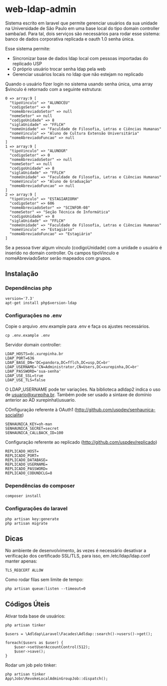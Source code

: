 # web-ldap-admin

Sistema escrito em laravel que permite gerenciar usuários da sua
unidade na Universidade de São Paulo em uma base local do tipo 
domain controller samba/ad. Para tal, dois serviços são necessários 
para rodar esse sistema: 
banco de dados corporativa replicada e oauth 1.0 senha única.

Esse sistema permite:

 - Sincronizar base de dados ldap local com pessoas importadas do replicado USP
 - O próprio usuário trocar senha ldap pela web
 - Gerenciar usuários locais no ldap que não estejam no replicado

Quando o usuário fizer login no sistema usando senha única, uma array $vinculo
é retornado com a seguinte estrutura:

    0 => array:9 [
      "tipoVinculo" => "ALUNOCEU"
      "codigoSetor" => 0
      "nomeAbreviadoSetor" => null
      "nomeSetor" => null
      "codigoUnidade" => 8
      "siglaUnidade" => "FFLCH"
      "nomeUnidade" => "Faculdade de Filosofia, Letras e Ciências Humanas"
      "nomeVinculo" => "Aluno de Cultura Extensão Universitária"
      "nomeAbreviadoFuncao" => null
    ]
    1 => array:9 [
      "tipoVinculo" => "ALUNOGR"
      "codigoSetor" => 0
      "nomeAbreviadoSetor" => null
      "nomeSetor" => null
      "codigoUnidade" => 8
      "siglaUnidade" => "FFLCH"
      "nomeUnidade" => "Faculdade de Filosofia, Letras e Ciências Humanas"
      "nomeVinculo" => "Aluno de Graduação"
      "nomeAbreviadoFuncao" => null
    ]
    2 => array:9 [
      "tipoVinculo" => "ESTAGIARIORH"
      "codigoSetor" => 606
      "nomeAbreviadoSetor" => "SCINFOR-08"
      "nomeSetor" => "Seção Técnica de Informática"
      "codigoUnidade" => 8
      "siglaUnidade" => "FFLCH"
      "nomeUnidade" => "Faculdade de Filosofia, Letras e Ciências Humanas"
      "nomeVinculo" => "Estagiário"
      "nomeAbreviadoFuncao" => "Estagiário"
    ]

Se a pessoa tiver algum vínculo (codigoUnidade) com a unidade
o usuário é inserido no domain controller. 
Os campos tipoVinculo e nomeAbreviadoSetor serão mapeados com grupos.

## Instalação

### Dependências php

    version='7.3'
    apt-get install php$version-ldap

### Configurações no .env

Copie o arquivo .env.example para .env e faça os ajustes necessários.

    cp .env.example .env

Servidor domain controller:

    LDAP_HOSTS=dc.xurepinha.br
    LDAP_PORT=636
    LDAP_BASE_DN='DC=pandora,DC=fflch,DC=usp,DC=br'
    LDAP_USERNAME='CN=Administrator,CN=Users,DC=xurepinha,DC=br'
    LDAP_PASSWORD='sua-senha'
    LDAP_USE_SSL=true
    LDAP_USE_TLS=false

O LDAP_USERNAME pode ter variações. Na biblioteca adldap2 indica o uso de usuario@xurepiha.br.
Também pode ser usado a sintaxe de domínio anterior ao AD xurepinha\\\\usuario.
    
COnfiguração referente à OAuth1 (http://github.com/uspdev/senhaunica-socialite)

    SENHAUNICA_KEY=oh-man
    SENHAUNICA_SECRET=secret
    SENHAUNICA_CALLBACK_ID=100

Configuração referente ao replicado (http://github.com/uspdev/replicado)

    REPLICADO_HOST=
    REPLICADO_PORT=
    REPLICADO_DATABASE=
    REPLICADO_USERNAME=
    REPLICADO_PASSWORD=
    REPLICADO_CODUNDCLG=8

### Dependências do composer

    composer install

### Configurações do laravel

    php artisan key:generate
    php artisan migrate

## Dicas

No ambiente de desenvolvimento, às vezes é necessário desativar a verificação 
dos certificado SSL/TLS, para isso, em /etc/ldap/ldap.conf manter apenas: 

    TLS_REQCERT ALLOW

Como rodar filas sem limite de tempo:

    php artisan queue:listen --timeout=0
 
## Códigos Úteis

Ativar toda base de usuários:

    php artisan tinker

    $users = \Adldap\Laravel\Facades\Adldap::search()->users()->get();

    foreach($users as $user) {
        $user->setUserAccountControl(512);
        $user->save();
    }

Rodar um job pelo tinker:

    php artisan tinker
    App\Jobs\RevokeLocalAdminGroupJob::dispatch();
